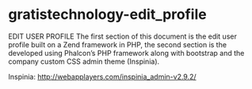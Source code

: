 # gratistechnology-edit_profile

EDIT USER PROFILE The first section of this document is the edit user profile built on a Zend framework in PHP, the second section is the developed using Phalcon’s PHP framework along with bootstrap and the company custom CSS admin theme (Inspinia).

Inspinia: http://webapplayers.com/inspinia_admin-v2.9.2/
